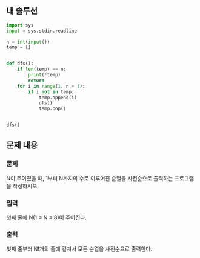 ## 내 솔루션
```python
import sys
input = sys.stdin.readline

n = int(input())
temp = []


def dfs():
    if len(temp) == n:
        print(*temp)
        return
    for i in range(1, n + 1):
        if i not in temp:
            temp.append(i)
            dfs()
            temp.pop()


dfs()
```

## 문제 내용
### 문제
N이 주어졌을 때, 1부터 N까지의 수로 이루어진 순열을 사전순으로 출력하는 프로그램을 작성하시오.

### 입력
첫째 줄에 N(1 ≤ N ≤ 8)이 주어진다. 

### 출력
첫째 줄부터 N!개의 줄에 걸쳐서 모든 순열을 사전순으로 출력한다.